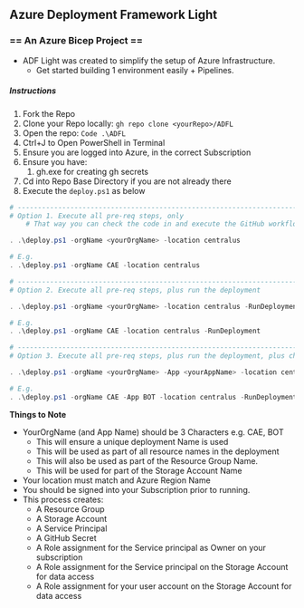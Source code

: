 ## Azure Deployment Framework Light
### == An Azure Bicep Project ==
- ADF Light was created to simplify the setup of Azure Infrastructure.
    - Get started building 1 environment easily + Pipelines.

##### **Instructions**

1) Fork the Repo
1) Clone your Repo locally:
    `gh repo clone <yourRepo>/ADFL`
1) Open the repo: `Code .\ADFL`
1) Ctrl+J to Open PowerShell in Terminal
1) Ensure you are logged into Azure, in the correct Subscription
1) Ensure you have:
    1) gh.exe for creating gh secrets
1) Cd into Repo Base Directory if you are not already there
1) Execute the `deploy.ps1` as below

```powershell
# ------------------------------------------------------------------------------
# Option 1. Execute all pre-req steps, only
    # That way you can check the code in and execute the GitHub workflow instead

. .\deploy.ps1 -orgName <yourOrgName> -location centralus

# E.g.
. .\deploy.ps1 -orgName CAE -location centralus

# ------------------------------------------------------------------------------
# Option 2. Execute all pre-req steps, plus run the deployment

. .\deploy.ps1 -orgName <yourOrgName> -location centralus -RunDeployment

# E.g.
. .\deploy.ps1 -orgName CAE -location centralus -RunDeployment

# ------------------------------------------------------------------------------
# Option 3. Execute all pre-req steps, plus run the deployment, plus choose your own App Name.

. .\deploy.ps1 -orgName <yourOrgName> -App <yourAppName> -location centralus -RunDeployment

# E.g.
. .\deploy.ps1 -orgName CAE -App BOT -location centralus -RunDeployment
```

**Things to Note**
- YourOrgName (and App Name) should be 3 Characters e.g. CAE, BOT
    - This will ensure a unique deployment Name is used
    - This will be used as part of all resource names in the deployment
    - This will also be used as part of the Resource Group Name.
    - This will be used for part of the Storage Account Name
- Your location must match and Azure Region Name
- You should be signed into your Subscription prior to running.
- This process creates:
    - A Resource Group
    - A Storage Account
    - A Service Principal
    - A GitHub Secret
    - A Role assignment for the Service principal as Owner on your subscription
    - A Role assignment for the Service principal on the Storage Account for data access
    - A Role assignment for your user account on the Storage Account for data access